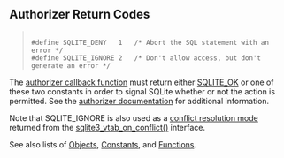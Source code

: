 ## Authorizer Return Codes




> ```
> 
> #define SQLITE_DENY   1   /* Abort the SQL statement with an error */
> #define SQLITE_IGNORE 2   /* Don't allow access, but don't generate an error */
> 
> ```



The [authorizer callback function](../c3ref/set_authorizer.html) must
return either [SQLITE\_OK](../rescode.html#ok) or one of these two constants in order
to signal SQLite whether or not the action is permitted. See the
[authorizer documentation](../c3ref/set_authorizer.html) for additional
information.


Note that SQLITE\_IGNORE is also used as a [conflict resolution mode](../c3ref/c_fail.html)
returned from the [sqlite3\_vtab\_on\_conflict()](../c3ref/vtab_on_conflict.html) interface.


See also lists of
 [Objects](../c3ref/objlist.html),
 [Constants](../c3ref/constlist.html), and
 [Functions](../c3ref/funclist.html).


